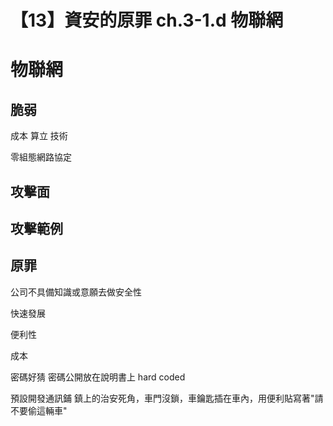 # 【13】資安的原罪 ch.3-1.d 物聯網

# 物聯網

## 脆弱
成本
算立
技術


零組態網路協定


## 攻擊面

## 攻擊範例


## 原罪
公司不具備知識或意願去做安全性

快速發展

便利性

成本

密碼好猜 密碼公開放在說明書上 hard coded 

預設開發通訊鋪
鎮上的治安死角，車門沒鎖，車鑰匙插在車內，用便利貼寫著"請不要偷這輛車"